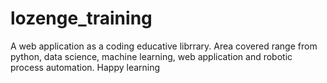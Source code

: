 # lozenge_training
A web application as a coding educative librrary.
Area covered range from python, data science, machine learning, web application and robotic process automation.
Happy learning
